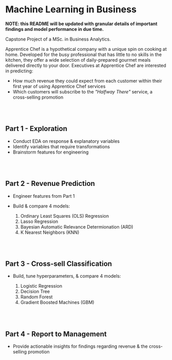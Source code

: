 # Machine Learning in Business

**NOTE: this README will be updated with granular details of important findings and model performance in due time.**

Capstone Project of a MSc. in Business Analytics. 

Apprentice Chef is a hypothetical company with a unique spin on cooking at home. Developed for the busy professional that has little to no skills in the kitchen, they offer a wide selection of daily-prepared gourmet meals delivered directly to your door. Executives at Apprentice Chef are interested in predicting: 
- How much revenue they could expect from each customer within their first year of using Apprentice Chef services
- Which customers will subscribe to the *"Halfway There"* service, a cross-selling promotion

<br><br>
## Part 1 - Exploration

- Conduct EDA on response & explanatory variables
- Identify variables that require transformations
- Brainstorm features for engineering

<br><br>
## Part 2 - Revenue Prediction

- Engineer features from Part 1
- Build & compare 4 models:

  1. Ordinary Least Squares (OLS) Regression
  2. Lasso Regression
  3. Bayesian Automatic Relevance Determionation (ARD)
  4. K Nearest Neighbors (KNN)

<br><br>
## Part 3 - Cross-sell Classification

- Build, tune hyperparameters, & compare 4 models:

  1. Logistic Regression
  2. Decision Tree
  3. Random Forest
  4. Gradient Boosted Machines (GBM)

<br><br>
## Part 4 - Report to Management

- Provide actionable insights for findings regarding revenue & the cross-selling promotion

